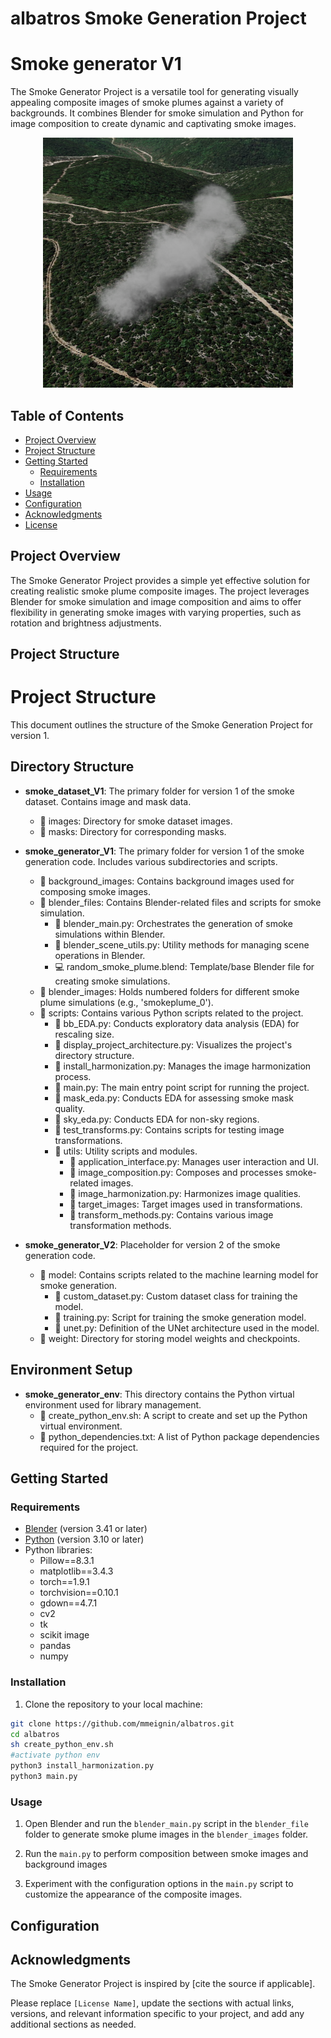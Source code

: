 # albatros Smoke Generation Project

# Smoke generator V1
The Smoke Generator Project is a versatile tool for generating visually appealing composite images of smoke plumes against a variety of backgrounds. It combines Blender for smoke simulation and Python for image composition to create dynamic and captivating smoke images.

<p align="center">
  <img src="readme.png" alt="Example Smoke Composite Image" width="400"/>
</p>

## Table of Contents

- [Project Overview](#project-overview)
- [Project Structure](#project-structure)
- [Getting Started](#getting-started)
  - [Requirements](#requirements)
  - [Installation](#installation)
- [Usage](#usage)
- [Configuration](#configuration)
- [Acknowledgments](#acknowledgments)
- [License](#license)

## Project Overview

The Smoke Generator Project provides a simple yet effective solution for creating realistic smoke plume composite images. The project leverages Blender for smoke simulation and image composition and aims to offer flexibility in generating smoke images with varying properties, such as rotation and brightness adjustments.

## Project Structure

# Project Structure

This document outlines the structure of the Smoke Generation Project for version 1.

## Directory Structure

- **smoke_dataset_V1**: The primary folder for version 1 of the smoke dataset. Contains image and mask data.
  - 📁 images: Directory for smoke dataset images.
  - 📁 masks: Directory for corresponding masks.

- **smoke_generator_V1**: The primary folder for version 1 of the smoke generation code. Includes various subdirectories and scripts.
  - 📁 background_images: Contains background images used for composing smoke images.
  - 📁 blender_files: Contains Blender-related files and scripts for smoke simulation.
    - 🐍 blender_main.py: Orchestrates the generation of smoke simulations within Blender.
    - 🐍 blender_scene_utils.py: Utility methods for managing scene operations in Blender.
    - 💻 random_smoke_plume.blend: Template/base Blender file for creating smoke simulations.
  - 📁 blender_images: Holds numbered folders for different smoke plume simulations (e.g., 'smokeplume_0').
  - 📁 scripts: Contains various Python scripts related to the project.
    - 🐍 bb_EDA.py: Conducts exploratory data analysis (EDA) for rescaling size.
    - 🐍 display_project_architecture.py: Visualizes the project's directory structure.
    - 🐍 install_harmonization.py: Manages the image harmonization process.
    - 🐍 main.py: The main entry point script for running the project.
    - 🐍 mask_eda.py: Conducts EDA for assessing smoke mask quality.
    - 🐍 sky_eda.py: Conducts EDA for non-sky regions.
    - 🐍 test_transforms.py: Contains scripts for testing image transformations.
    - 📁 utils: Utility scripts and modules.
      - 🐍 application_interface.py: Manages user interaction and UI.
      - 🐍 image_composition.py: Composes and processes smoke-related images.
      - 🐍 image_harmonization.py: Harmonizes image qualities.
      - 📁 target_images: Target images used in transformations.
      - 🐍 transform_methods.py: Contains various image transformation methods.

- **smoke_generator_V2**: Placeholder for version 2 of the smoke generation code.
  - 📁 model: Contains scripts related to the machine learning model for smoke generation.
    - 🐍 custom_dataset.py: Custom dataset class for training the model.
    - 🐍 training.py: Script for training the smoke generation model.
    - 🐍 unet.py: Definition of the UNet architecture used in the model.
  - 📁 weight: Directory for storing model weights and checkpoints.

## Environment Setup

- **smoke_generator_env**: This directory contains the Python virtual environment used for library management.
  - 🔧 create_python_env.sh: A script to create and set up the Python virtual environment.
  - 📄 python_dependencies.txt: A list of Python package dependencies required for the project.



## Getting Started

### Requirements

- [Blender](https://www.blender.org/) (version 3.41 or later)
- [Python](https://www.python.org/) (version 3.10 or later)
- Python libraries:
  - Pillow==8.3.1
  - matplotlib==3.4.3
  - torch==1.9.1
  - torchvision==0.10.1
  - gdown==4.7.1
  - cv2
  - tk
  - scikit image
  - pandas 
  - numpy 
### Installation

1. Clone the repository to your local machine:

```bash
git clone https://github.com/mmeignin/albatros.git
cd albatros
sh create_python_env.sh
#activate python env
python3 install_harmonization.py
python3 main.py
```

### Usage

1. Open Blender and run the `blender_main.py` script in the `blender_file` folder to generate smoke plume images in the `blender_images` folder.

2. Run the `main.py` to perform composition between smoke images and background images

3. Experiment with the configuration options in the `main.py` script to customize the appearance of the composite images.

## Configuration


## Acknowledgments

The Smoke Generator Project is inspired by [cite the source if applicable].


Please replace `[License Name]`, update the sections with actual links, versions, and relevant information specific to your project, and add any additional sections as needed.
